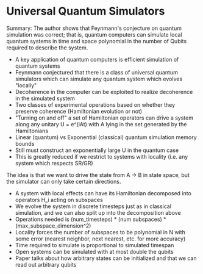 # Universal Quantum Simulators
Summary: The author shows that Feynmann's conjecture on quantum simulation was correct; that is, quantum computers can simulate local quantum systems in time and space polynomial in the number of Qubits required to describe the system.

- A key application of quantum computers is efficient simulation of quantum systems
- Feynmann conjectured that there is a class of universal quantum simulators which can simulate any quantum system which evolves "locally"
- Decoherence in the computer can be exploited to realize decoherence in the simulated system
- Two classes of experimental operations based on whether they preserve coherence (Hamiltonian evolution or not)
- "Turning on and off" a set of Hamiltonian operators can drive a system along any unitary U = e^(iAt) with A lying in the set generated by the Hamiltonians
- Linear (quantum) vs Exponential (classical) quantum simulation memory bounds
- Still must construct an exponentially large U in the quantum case
- This is greatly reduced if we restrict to systems with locality (i.e. any system which respects SR/GR)

The idea is that we want to drive the state from A -> B in state space, but the simulator can only take certain directions.

- A system with local effects can have its Hamiltonian decomposed into operators H_i acting on subspaces
- We evolve the system in discrete timesteps just as in classical simulation, and we can also split up into the decomposition above
- Operations needed is (num_timesteps) * (num subspaces) * (max_subspace_dimension^2)
- Locality forces the number of subspaces to be polynomial in N with some error (nearest neighbor, next nearest, etc. for more accuracy)
- Time required to simulate is proportional to simulated timespan
- Open systems can be simulated with at most double the qubits
- Paper talks about how arbitrary states can be initialized and that we can read out arbitrary qubits

